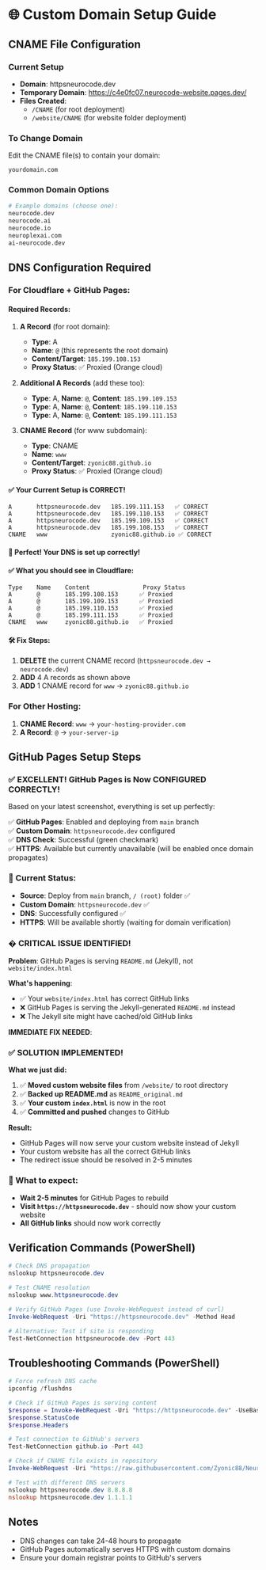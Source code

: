 # 🌐 Custom Domain Setup Guide

## CNAME File Configuration

### Current Setup
- **Domain**: httpsneurocode.dev
- **Temporary Domain**: https://c4e0fc07.neurocode-website.pages.dev/
- **Files Created**: 
  - `/CNAME` (for root deployment)
  - `/website/CNAME` (for website folder deployment)

### To Change Domain
Edit the CNAME file(s) to contain your domain:
```
yourdomain.com
```

### Common Domain Options
```bash
# Example domains (choose one):
neurocode.dev
neurocode.ai
neurocode.io
neuroplexai.com
ai-neurocode.dev
```

## DNS Configuration Required

### For Cloudflare + GitHub Pages:

#### Required Records:
1. **A Record** (for root domain):
   - **Type**: A
   - **Name**: `@` (this represents the root domain)
   - **Content/Target**: `185.199.108.153`
   - **Proxy Status**: ✅ Proxied (Orange cloud)

2. **Additional A Records** (add these too):
   - **Type**: A, **Name**: `@`, **Content**: `185.199.109.153`
   - **Type**: A, **Name**: `@`, **Content**: `185.199.110.153`
   - **Type**: A, **Name**: `@`, **Content**: `185.199.111.153`

3. **CNAME Record** (for www subdomain):
   - **Type**: CNAME
   - **Name**: `www`
   - **Content/Target**: `zyonic88.github.io`
   - **Proxy Status**: ✅ Proxied (Orange cloud)

#### ✅ Your Current Setup is CORRECT!
```
A       httpsneurocode.dev   185.199.111.153   ✅ CORRECT
A       httpsneurocode.dev   185.199.110.153   ✅ CORRECT
A       httpsneurocode.dev   185.199.109.153   ✅ CORRECT
A       httpsneurocode.dev   185.199.108.153   ✅ CORRECT
CNAME   www                  zyonic88.github.io ✅ CORRECT
```

#### 🎉 Perfect! Your DNS is set up correctly!

#### ✅ What you should see in Cloudflare:
```
Type    Name    Content               Proxy Status
A       @       185.199.108.153      ✅ Proxied
A       @       185.199.109.153      ✅ Proxied  
A       @       185.199.110.153      ✅ Proxied
A       @       185.199.111.153      ✅ Proxied
CNAME   www     zyonic88.github.io   ✅ Proxied
```

#### 🛠️ Fix Steps:
1. **DELETE** the current CNAME record (`httpsneurocode.dev → neurocode.dev`)
2. **ADD** 4 A records as shown above
3. **ADD** 1 CNAME record for `www` → `zyonic88.github.io`

### For Other Hosting:
1. **CNAME Record**: `www` → `your-hosting-provider.com`
2. **A Record**: `@` → `your-server-ip`

## GitHub Pages Setup Steps

### ✅ EXCELLENT! GitHub Pages is Now CONFIGURED CORRECTLY!

Based on your latest screenshot, everything is set up perfectly:

✅ **GitHub Pages**: Enabled and deploying from `main` branch  
✅ **Custom Domain**: `httpsneurocode.dev` configured  
✅ **DNS Check**: Successful (green checkmark)  
✅ **HTTPS**: Available but currently unavailable (will be enabled once domain propagates)  

### 🎯 Current Status:
- **Source**: Deploy from `main` branch, `/ (root)` folder ✅
- **Custom Domain**: `httpsneurocode.dev` ✅ 
- **DNS**: Successfully configured ✅
- **HTTPS**: Will be available shortly (waiting for domain verification)

### � CRITICAL ISSUE IDENTIFIED!

**Problem**: GitHub Pages is serving `README.md` (Jekyll), not `website/index.html`

**What's happening**:
- ✅ Your `website/index.html` has correct GitHub links
- ❌ GitHub Pages is serving the Jekyll-generated `README.md` instead
- ❌ The Jekyll site might have cached/old GitHub links

**IMMEDIATE FIX NEEDED**:

### ✅ SOLUTION IMPLEMENTED!

**What we just did:**
1. ✅ **Moved custom website files** from `/website/` to root directory
2. ✅ **Backed up README.md** as `README_original.md`
3. ✅ **Your custom `index.html`** is now in the root
4. ✅ **Committed and pushed** changes to GitHub

**Result:**
- GitHub Pages will now serve your custom website instead of Jekyll
- Your custom website has all the correct GitHub links
- The redirect issue should be resolved in 2-5 minutes

### 🎯 What to expect:
- **Wait 2-5 minutes** for GitHub Pages to rebuild
- **Visit `https://httpsneurocode.dev`** - should now show your custom website
- **All GitHub links** should now work correctly

## Verification Commands (PowerShell)

```powershell
# Check DNS propagation
nslookup httpsneurocode.dev

# Test CNAME resolution  
nslookup www.httpsneurocode.dev

# Verify GitHub Pages (use Invoke-WebRequest instead of curl)
Invoke-WebRequest -Uri "https://httpsneurocode.dev" -Method Head

# Alternative: Test if site is responding
Test-NetConnection httpsneurocode.dev -Port 443
```

## Troubleshooting Commands (PowerShell)

```powershell
# Force refresh DNS cache
ipconfig /flushdns

# Check if GitHub Pages is serving content
$response = Invoke-WebRequest -Uri "https://httpsneurocode.dev" -UseBasicParsing
$response.StatusCode
$response.Headers

# Test connection to GitHub's servers
Test-NetConnection github.io -Port 443

# Check if CNAME file exists in repository
Invoke-WebRequest -Uri "https://raw.githubusercontent.com/Zyonic88/NeuroCode/main/CNAME" -UseBasicParsing

# Test with different DNS servers
nslookup httpsneurocode.dev 8.8.8.8
nslookup httpsneurocode.dev 1.1.1.1
```

## Notes

- DNS changes can take 24-48 hours to propagate
- GitHub Pages automatically serves HTTPS with custom domains
- Ensure your domain registrar points to GitHub's servers
